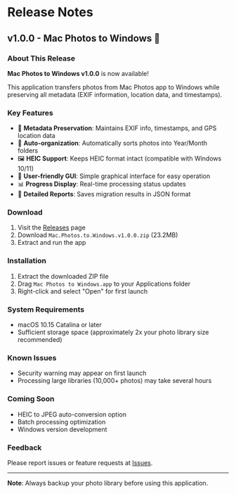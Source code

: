 # Release Notes

## v1.0.0 - Mac Photos to Windows 🎉

### About This Release

**Mac Photos to Windows v1.0.0** is now available!

This application transfers photos from Mac Photos app to Windows while preserving all metadata (EXIF information, location data, and timestamps).

### Key Features

- 📸 **Metadata Preservation**: Maintains EXIF info, timestamps, and GPS location data
- 📁 **Auto-organization**: Automatically sorts photos into Year/Month folders
- 🖼️ **HEIC Support**: Keeps HEIC format intact (compatible with Windows 10/11)
- 🎨 **User-friendly GUI**: Simple graphical interface for easy operation
- 📊 **Progress Display**: Real-time processing status updates
- 📝 **Detailed Reports**: Saves migration results in JSON format

### Download

1. Visit the [Releases](https://github.com/mintiasaikoh/mac-photo-migrator/releases) page
2. Download `Mac.Photos.to.Windows.v1.0.0.zip` (23.2MB)
3. Extract and run the app

### Installation

1. Extract the downloaded ZIP file
2. Drag `Mac Photos to Windows.app` to your Applications folder
3. Right-click and select "Open" for first launch

### System Requirements

- macOS 10.15 Catalina or later
- Sufficient storage space (approximately 2x your photo library size recommended)

### Known Issues

- Security warning may appear on first launch
- Processing large libraries (10,000+ photos) may take several hours

### Coming Soon

- HEIC to JPEG auto-conversion option
- Batch processing optimization
- Windows version development

### Feedback

Please report issues or feature requests at [Issues](https://github.com/mintiasaikoh/mac-photo-migrator/issues).

---

**Note**: Always backup your photo library before using this application.
